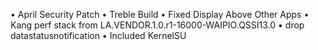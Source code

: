 • April Security Patch
• Treble Build
• Fixed Display Above Other Apps
• Kang perf stack from LA.VENDOR.1.0.r1-16000-WAIPIO.QSSI13.0
• drop datastatusnotification
• Included KernelSU

